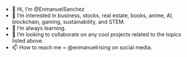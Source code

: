 - 👋 Hi, I’m @EnmanuelSanchez
- 👀 I’m interested in business, stocks, real estate, books, anime, AI, blockchain, gaming, sustainability, and STEM. 
- 🌱 I’m always learning.
- 💞️ I’m looking to collaborate on any cool projects related to the topics listed above. 
- 📫 How to reach me = @enmanuelrising on social media.

<!---
EnmanuelSanchez/EnmanuelSanchez is a ✨ special ✨ repository because its `README.md` (this file) appears on your GitHub profile.
You can click the Preview link to take a look at your changes.
--->
